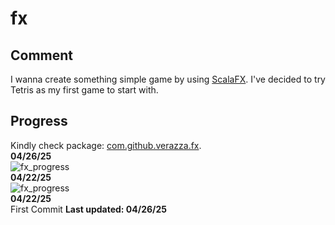 # fx

## Comment
I wanna create something simple game by using [ScalaFX](https://scalafx.org). I've decided to try Tetris as my first game to start with.  

## Progress
Kindly check package: [com.github.verazza.fx](src/main/scala/com/github/verazza/fx).  
__04/26/25__  
![fx_progress](https://raw.githubusercontent.com/verazza/branding/refs/heads/master/repo/fx/fx_tetris_04_26_25.gif)  
__04/22/25__  
![fx_progress](https://raw.githubusercontent.com/verazza/branding/refs/heads/master/repo/fx/fx_tetris_04_22_25.gif)  
__04/22/25__  
First Commit
__Last updated: 04/26/25__
